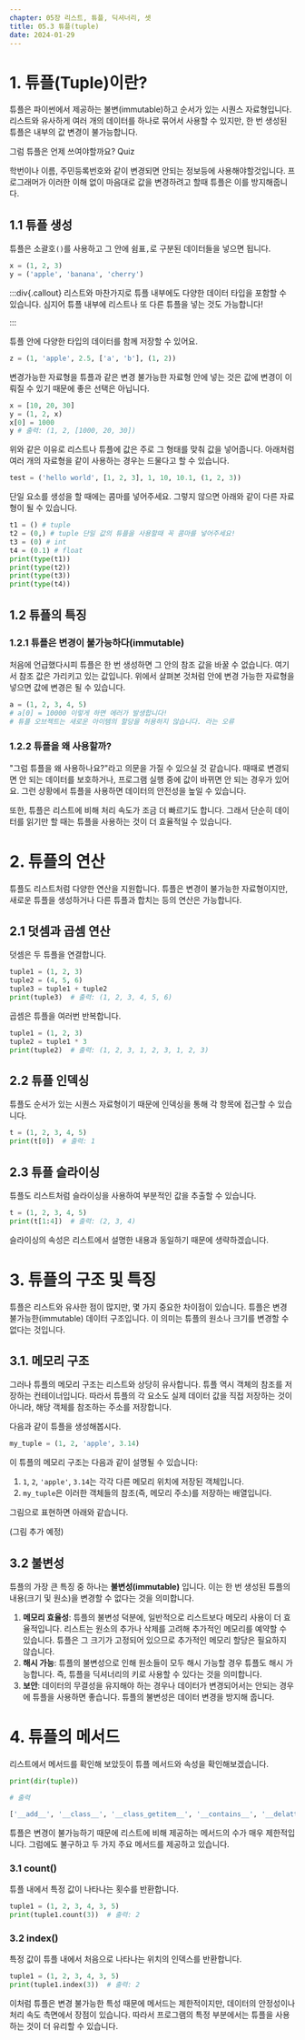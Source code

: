 ```yaml
---
chapter: 05장 리스트, 튜플, 딕셔너리, 셋
title: 05.3 튜플(tuple)
date: 2024-01-29
---
```


# 1. 튜플(Tuple)이란?

튜플은 파이썬에서 제공하는 불변(immutable)하고 순서가 있는 시퀀스 자료형입니다. 리스트와 유사하게 여러 개의 데이터를 하나로 묶어서 사용할 수 있지만, 한 번 생성된 튜플은 내부의 값 변경이 불가능합니다.

그럼 튜플은 언제 쓰여야할까요? Quiz

학번이나 이름, 주민등록번호와 같이 변경되면 안되는 정보등에 사용해야할것입니다. 프로그래머가 이러한 이해 없이 마음대로 값을 변경하려고 할때 튜플은 이를 방지해줍니다.

## 1.1 튜플 생성

튜플은 소괄호`()`를 사용하고 그 안에 쉼표`,`로 구분된 데이터들을 넣으면 됩니다.

```python
x = (1, 2, 3)
y = ('apple', 'banana', 'cherry')
```

:::div{.callout}
리스트와 마찬가지로 튜플 내부에도 다양한 데이터 타입을 포함할 수 있습니다. 심지어 튜플 내부에 리스트나 또 다른 튜플을 넣는 것도 가능합니다!

:::

튜플 안에 다양한 타입의 데이터를 함께 저장할 수 있어요.

```python
z = (1, 'apple', 2.5, ['a', 'b'], (1, 2))
```

변경가능한 자료형을 튜플과 같은 변경 불가능한 자료형 안에 넣는 것은 값에 변경이 이뤄질 수 있기 때문에 좋은 선택은 아닙니다.

```python
x = [10, 20, 30]
y = (1, 2, x)
x[0] = 1000
y # 출력: (1, 2, [1000, 20, 30])
```

위와 같은 이유로 리스트나 튜플에 값은 주로 그 형태를 맞춰 값을 넣어줍니다. 아래처럼 여러 개의 자료형을 같이 사용하는 경우는 드물다고 할 수 있습니다.

```python
test = ('hello world', [1, 2, 3], 1, 10, 10.1, (1, 2, 3))
```

단일 요소를 생성을 할 때에는 콤마를 넣어주세요. 그렇지 않으면 아래와 같이 다른 자료형이 될 수 있습니다.

```python
t1 = () # tuple
t2 = (0,) # tuple 단일 값의 튜플을 사용할때 꼭 콤마를 넣어주세요!
t3 = (0) # int
t4 = (0.1) # float
print(type(t1))
print(type(t2))
print(type(t3))
print(type(t4))
```

## 1.2 튜플의 특징

### 1.2.1 튜플은 변경이 불가능하다(immutable)

처음에 언급했다시피 튜플은 한 번 생성하면 그 안의 참조 값을 바꿀 수 없습니다. 여기서 참조 값은 가리키고 있는 값입니다. 위에서 살펴본 것처럼 안에 변경 가능한 자료형을 넣으면 값에 변경은 될 수 있습니다.

```python
a = (1, 2, 3, 4, 5)
# a[0] = 10000 이렇게 하면 에러가 발생합니다!
# 튜플 오브젝트는 새로운 아이템의 할당을 허용하지 않습니다. 라는 오류
```

### 1.2.2 튜플을 왜 사용할까?

"그럼 튜플을 왜 사용하나요?"라고 의문을 가질 수 있으실 것 같습니다. 때때로 변경되면 안 되는 데이터를 보호하거나, 프로그램 실행 중에 값이 바뀌면 안 되는 경우가 있어요. 그런 상황에서 튜플을 사용하면 데이터의 안전성을 높일 수 있습니다.

또한, 튜플은 리스트에 비해 처리 속도가 조금 더 빠르기도 합니다. 그래서 단순히 데이터를 읽기만 할 때는 튜플을 사용하는 것이 더 효율적일 수 있습니다.

# 2. 튜플의 연산

튜플도 리스트처럼 다양한 연산을 지원합니다. 튜플은 변경이 불가능한 자료형이지만, 새로운 튜플을 생성하거나 다른 튜플과 합치는 등의 연산은 가능합니다.

## 2.1 덧셈과 곱셈 연산

덧셈은 두 튜플을 연결합니다.

```python
tuple1 = (1, 2, 3)
tuple2 = (4, 5, 6)
tuple3 = tuple1 + tuple2
print(tuple3)  # 출력: (1, 2, 3, 4, 5, 6)
```

곱셈은 튜플을 여러번 반복합니다.

```python
tuple1 = (1, 2, 3)
tuple2 = tuple1 * 3
print(tuple2)  # 출력: (1, 2, 3, 1, 2, 3, 1, 2, 3)
```

## 2.2 튜플 인덱싱

튜플도 순서가 있는 시퀀스 자료형이기 때문에 인덱싱을 통해 각 항목에 접근할 수 있습니다.

```python
t = (1, 2, 3, 4, 5)
print(t[0])  # 출력: 1
```

## 2.3 튜플 슬라이싱

튜플도 리스트처럼 슬라이싱을 사용하여 부분적인 값을 추출할 수 있습니다.

```python
t = (1, 2, 3, 4, 5)
print(t[1:4])  # 출력: (2, 3, 4)
```

슬라이싱의 속성은 리스트에서 설명한 내용과 동일하기 때문에 생략하겠습니다.

# 3. 튜플의 구조 및 특징

튜플은 리스트와 유사한 점이 많지만, 몇 가지 중요한 차이점이 있습니다. 튜플은 변경 불가능한(immutable) 데이터 구조입니다. 이 의미는 튜플의 원소나 크기를 변경할 수 없다는 것입니다.

## 3.1. 메모리 구조

그러나 튜플의 메모리 구조는 리스트와 상당히 유사합니다. 튜플 역시 객체의 참조를 저장하는 컨테이너입니다. 따라서 튜플의 각 요소도 실제 데이터 값을 직접 저장하는 것이 아니라, 해당 객체를 참조하는 주소를 저장합니다.

다음과 같이 튜플을 생성해봅시다.

```python
my_tuple = (1, 2, 'apple', 3.14)
```

이 튜플의 메모리 구조는 다음과 같이 설명될 수 있습니다:

1. `1`, `2`, `'apple'`, `3.14`는 각각 다른 메모리 위치에 저장된 객체입니다.
2. `my_tuple`은 이러한 객체들의 참조(즉, 메모리 주소)를 저장하는 배열입니다.

그림으로 표현하면 아래와 같습니다.

(그림 추가 예정)

## 3.2 불변성

튜플의 가장 큰 특징 중 하나는 **불변성(immutable)** 입니다. 이는 한 번 생성된 튜플의 내용(크기 및 원소)을 변경할 수 없다는 것을 의미합니다.

1. **메모리 효율성**: 튜플의 불변성 덕분에, 일반적으로 리스트보다 메모리 사용이 더 효율적입니다. 리스트는 원소의 추가나 삭제를 고려해 추가적인 메모리를 예약할 수 있습니다. 튜플은 그 크기가 고정되어 있으므로 추가적인 메모리 할당은 필요하지 않습니다.
2. **해시 가능**: 튜플의 불변성으로 인해 원소들이 모두 해시 가능할 경우 튜플도 해시 가능합니다. 즉, 튜플을 딕셔너리의 키로 사용할 수 있다는 것을 의미합니다.
3. **보안**: 데이터의 무결성을 유지해야 하는 경우나 데이터가 변경되어서는 안되는 경우에 튜플을 사용하면 좋습니다. 튜플의 불변성은 데이터 변경을 방지해 줍니다.

# 4. 튜플의 메서드

리스트에서 메서드를 확인해 보았듯이 튜플 메서드와 속성을 확인해보겠습니다.

```python
print(dir(tuple))
```

```python
# 출력

['__add__', '__class__', '__class_getitem__', '__contains__', '__delattr__', '__dir__', '__doc__', '__eq__', '__format__', '__ge__', '__getattribute__', '**__getitem__**', '__getnewargs__', '__gt__', '__hash__', '__init__', '__init_subclass__', '**__iter__**', '__le__', '**__len__**', '__lt__', '__mul__', '__ne__', '__new__', '__reduce__', '__reduce_ex__', '__repr__', '__rmul__', '__setattr__', '__sizeof__', '__str__', '__subclasshook__', **'count', 'index'**]
```

튜플은 변경이 불가능하기 때문에 리스트에 비해 제공하는 메서드의 수가 매우 제한적입니다. 그럼에도 불구하고 두 가지 주요 메서드를 제공하고 있습니다.

### **3.1 count()**

튜플 내에서 특정 값이 나타나는 횟수를 반환합니다.

```python
tuple1 = (1, 2, 3, 4, 3, 5)
print(tuple1.count(3))  # 출력: 2
```

### **3.2 index()**

특정 값이 튜플 내에서 처음으로 나타나는 위치의 인덱스를 반환합니다.

```python
tuple1 = (1, 2, 3, 4, 3, 5)
print(tuple1.index(3))  # 출력: 2
```

이처럼 튜플은 변경 불가능한 특성 때문에 메서드는 제한적이지만, 데이터의 안정성이나 처리 속도 측면에서 장점이 있습니다. 따라서 프로그램의 특정 부분에서는 튜플을 사용하는 것이 더 유리할 수 있습니다.
